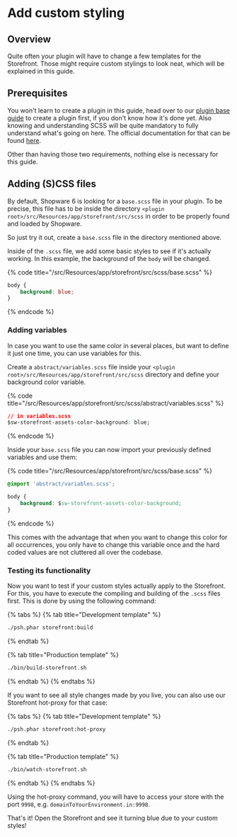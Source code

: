 # Add custom styling

## Overview

Quite often your plugin will have to change a few templates for the Storefront. Those might require custom stylings to look neat, which will be explained in this guide.

## Prerequisites

You won't learn to create a plugin in this guide, head over to our [plugin base guide](../plugin-base-guide.md) to create a plugin first, if you don't know how it's done yet. Also knowing and understanding SCSS will be quite mandatory to fully understand what's going on here. The official documentation for that can be found [here](https://sass-lang.com/documentation).

Other than having those two requirements, nothing else is necessary for this guide.

## Adding \(S\)CSS files

By default, Shopware 6 is looking for a `base.scss` file in your plugin. To be precise, this file has to be inside the directory `<plugin root>/src/Resources/app/storefront/src/scss` in order to be properly found and loaded by Shopware.

So just try it out, create a `base.scss` file in the directory mentioned above.

Inside of the `.scss` file, we add some basic styles to see if it's actually working. In this example, the background of the `body` will be changed.

{% code title="<plugin root>/src/Resources/app/storefront/src/scss/base.scss" %}
```css
body {
    background: blue;
}
```
{% endcode %}

### Adding variables

In case you want to use the same color in several places, but want to define it just one time, you can use variables for this.

Create a `abstract/variables.scss` file inside your `<plugin root>/src/Resources/app/storefront/src/scss` directory and define your background color variable.

{% code title="<plugin root>/src/Resources/app/storefront/src/scss/abstract/variables.scss" %}
```css
// in variables.scss
$sw-storefront-assets-color-background: blue;
```
{% endcode %}

Inside your `base.scss` file you can now import your previously defined variables and use them:

{% code title="<plugin root>/src/Resources/app/storefront/src/scss/base.scss" %}
```css
@import 'abstract/variables.scss';

body {
    background: $sw-storefront-assets-color-background;
}
```
{% endcode %}

This comes with the advantage that when you want to change this color for all occurrences, you only have to change this variable once and the hard coded values are not cluttered all over the codebase.

### Testing its functionality

Now you want to test if your custom styles actually apply to the Storefront. For this, you have to execute the compiling and building of the `.scss` files first. This is done by using the following command:

{% tabs %}
{% tab title="Development template" %}
```bash
./psh.phar storefront:build
```
{% endtab %}

{% tab title="Production template" %}
```bash
./bin/build-storefront.sh
```
{% endtab %}
{% endtabs %}

If you want to see all style changes made by you live, you can also use our Storefront hot-proxy for that case:

{% tabs %}
{% tab title="Development template" %}
```bash
./psh.phar storefront:hot-proxy
```
{% endtab %}

{% tab title="Production template" %}
```bash
./bin/watch-storefront.sh
```
{% endtab %}
{% endtabs %}

Using the hot-proxy command, you will have to access your store with the port `9998`, e.g. `domainToYourEnvironment.in:9998`.

That's it! Open the Storefront and see it turning blue due to your custom styles!

